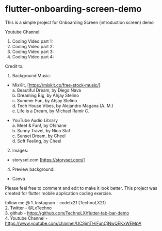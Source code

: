 # flutter-onboarding-screen-demo

This is a simple project for Onboarding Screen (introduction screen) demo

Youtube Channel:
 1. Coding Video part 1:    <br/>
 2. Coding Video part 2:    <br/>
 3. Coding Video part 3:    <br/>
 4. Coding Video part 4:    <br/>
 
Credit to: 

1) Background Music:
  - MixKit, [https://mixkit.co/free-stock-music/] <br/>
  a. Beautiful Dream, by Diego Nava <br/>
  b. Dreaming Big, by Ahjay Stelino <br/>
  c. Summer Fun, by Ahjay Stelino <br/>
  d. Tech House Vibes, by Alejandro Magana (A. M.) <br/>
  e. Life is a Dream, by Michael Ramir C. <br/>
 
 - YouTube Audio Library <br/>
 a. Meet & Fun!, by Ofshane <br/>
 b. Sunny Travel, by Nico Staf <br/>
 c. Sunset Dream, by Cheel <br/>
 d. Soft Feeling, by Cheel <br/>

2) Images:
  - storyset.com [https://storyset.com/] <br/>

4) Preview background:
  - Canva 

Please feel free to comment and edit to make it look better. This project was created for flutter mobile application coding exercise. 

follow me @
    1. Instagram - codelx21 (TechnoLX21) <br/>
    2. Twitter - @LxTechno <br/>
    3. github - https://github.com/TechnoLX/flutter-tab-bar-demo <br/>
    4. Youtube Channel - https://www.youtube.com/channel/UCSjmTHiFunCjNwQEKxWEMpA <br/>
